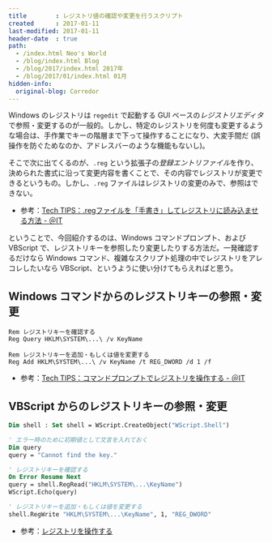 ```yaml
---
title        : レジストリ値の確認や変更を行うスクリプト
created      : 2017-01-11
last-modified: 2017-01-11
header-date  : true
path:
  - /index.html Neo's World
  - /blog/index.html Blog
  - /blog/2017/index.html 2017年
  - /blog/2017/01/index.html 01月
hidden-info:
  original-blog: Corredor
---
```


Windows のレジストリは `regedit` で起動する GUI ベースの*レジストリエディタ*で参照・変更するのが一般的。しかし、特定のレジストリを何度も変更するような場合は、手作業でキーの階層まで下って操作することになり、大変手間だ (誤操作を防ぐためなのか、アドレスバーのような機能もないし)。

そこで次に出てくるのが、`.reg` という拡張子の*登録エントリファイル*を作り、決められた書式に沿って変更内容を書くことで、その内容でレジストリが変更できるというもの。しかし、`.reg` ファイルはレジストリの変更のみで、参照はできない。

- 参考：[Tech TIPS：.regファイルを「手書き」してレジストリに読み込ませる方法 - ＠IT](http://www.atmarkit.co.jp/ait/spv/0901/16/news156.html)

ということで、今回紹介するのは、Windows コマンドプロンプト、および VBScript で、レジストリキーを参照したり変更したりする方法だ。一発確認するだけなら Windows コマンド、複雑なスクリプト処理の中でレジストリをアレコレしたいなら VBScript、というように使い分けてもらえればと思う。

## Windows コマンドからのレジストリキーの参照・変更

```batch
Rem レジストリキーを確認する
Reg Query HKLM\SYSTEM\...\ /v KeyName

Rem レジストリキーを追加・もしくは値を変更する
Reg Add HKLM\SYSTEM\...\ /v KeyName /t REG_DWORD /d 1 /f
```

- 参考：[Tech TIPS：コマンドプロンプトでレジストリを操作する - ＠IT](http://www.atmarkit.co.jp/ait/spv/0402/21/news005.html)

## VBScript からのレジストリキーの参照・変更

```vb
Dim shell : Set shell = WScript.CreateObject("WScript.Shell")

' エラー時のために初期値として文言を入れておく
Dim query
query = "Cannot find the key."

' レジストリキーを確認する
On Error Resume Next
query = shell.RegRead("HKLM\SYSTEM\...\KeyName")
WScript.Echo(query)

' レジストリキーを追加・もしくは値を変更する
shell.RegWrite "HKLM\SYSTEM\...\KeyName", 1, "REG_DWORD"
```

- 参考：[レジストリを操作する](https://technet.microsoft.com/ja-jp/scriptcenter/gg294005.aspx)
